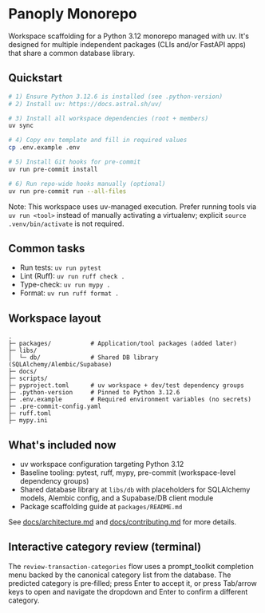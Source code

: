 # Panoply Monorepo

Workspace scaffolding for a Python 3.12 monorepo managed with uv. It's designed for multiple independent packages (CLIs and/or FastAPI apps) that share a common database library.

## Quickstart

```bash
# 1) Ensure Python 3.12.6 is installed (see .python-version)
# 2) Install uv: https://docs.astral.sh/uv/

# 3) Install all workspace dependencies (root + members)
uv sync

# 4) Copy env template and fill in required values
cp .env.example .env

# 5) Install Git hooks for pre-commit
uv run pre-commit install

# 6) Run repo-wide hooks manually (optional)
uv run pre-commit run --all-files
```

Note: This workspace uses uv-managed execution. Prefer running tools via `uv run <tool>` instead of manually activating a virtualenv; explicit `source .venv/bin/activate` is not required.

## Common tasks

- Run tests: `uv run pytest`
- Lint (Ruff): `uv run ruff check .`
- Type-check: `uv run mypy .`
- Format: `uv run ruff format .`

## Workspace layout

```text
.
├─ packages/           # Application/tool packages (added later)
├─ libs/
│  └─ db/              # Shared DB library (SQLAlchemy/Alembic/Supabase)
├─ docs/
├─ scripts/
├─ pyproject.toml      # uv workspace + dev/test dependency groups
├─ .python-version     # Pinned to Python 3.12.6
├─ .env.example        # Required environment variables (no secrets)
├─ .pre-commit-config.yaml
├─ ruff.toml
├─ mypy.ini
```

## What's included now
- uv workspace configuration targeting Python 3.12
- Baseline tooling: pytest, ruff, mypy, pre-commit (workspace-level dependency groups)
- Shared database library at `libs/db` with placeholders for SQLAlchemy models, Alembic config, and a Supabase/DB client module
- Package scaffolding guide at `packages/README.md`

See [docs/architecture.md](docs/architecture.md) and [docs/contributing.md](docs/contributing.md) for more details.

## Interactive category review (terminal)

The `review-transaction-categories` flow uses a prompt_toolkit completion menu backed by the canonical category list from the database. The predicted category is pre‑filled; press Enter to accept it, or press Tab/arrow keys to open and navigate the dropdown and Enter to confirm a different category.
